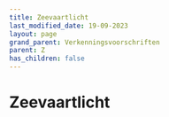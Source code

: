```yaml
---
title: Zeevaartlicht
last_modified_date: 19-09-2023
layout: page
grand_parent: Verkenningsvoorschriften
parent: Z
has_children: false
---
```


Zeevaartlicht
=============

